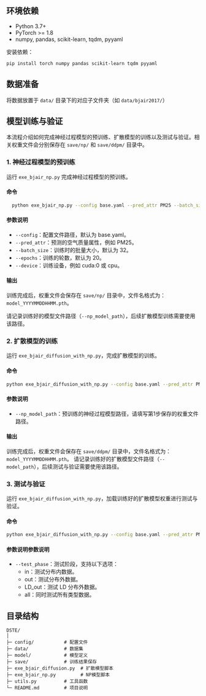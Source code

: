 
## 环境依赖 

- Python 3.7+
- PyTorch >= 1.8
- numpy, pandas, scikit-learn, tqdm, pyyaml

安装依赖：
```bash
pip install torch numpy pandas scikit-learn tqdm pyyaml
```

## 数据准备

将数据放置于 `data/` 目录下的对应子文件夹（如 `data/bjair2017/`）


## 模型训练与验证
本流程介绍如何完成神经过程模型的预训练、扩散模型的训练以及测试与验证。相关权重文件会分别保存在 `save/np/` 和 `save/ddpm/` 目录中。

### **1. 神经过程模型的预训练**

运行 `exe_bjair_np.py` 完成神经过程模型的预训练。

#### **命令**
```bash
  python exe_bjair_np.py --config base.yaml --pred_attr PM25 --batch_size 32 --epochs 20 --device cuda:0
```
#### **参数说明**
- `--config`：配置文件路径，默认为 base.yaml。
- `--pred_attr`：预测的空气质量属性，例如 PM25。
- `--batch_size`：训练时的批量大小，默认为 32。
- `--epochs`：训练的轮数，默认为 20。
- `--device`：训练设备，例如 cuda:0 或 cpu。
#### **输出**

训练完成后，权重文件会保存在 `save/np/` 目录中，文件名格式为：`model_YYYYMMDDHHMM.pth`。

请记录训练好的模型文件路径（`--np_model_path`），后续扩散模型训练需要使用该路径。
### **2. 扩散模型的训练**
运行 `exe_bjair_diffusion_with_np.py`，完成扩散模型的训练。

#### **命令**
```bash
python exe_bjair_diffusion_with_np.py --config base.yaml --pred_attr PM25 --np_model_path [刚才训练好的np_model路径] --batch_size 64 --epochs 30 --device cuda:0
```
#### **参数说明**
- `--np_model_path`：预训练的神经过程模型路径，请填写第1步保存的权重文件路径。

#### **输出**
训练完成后，权重文件会保存在 `save/ddpm/` 目录中，文件名格式为：`model_YYYYMMDDHHMM.pth`。
请记录训练好的扩散模型文件路径（`--model_path`），后续测试与验证需要使用该路径。
### **3. 测试与验证**
运行 `exe_bjair_diffusion_with_np.py`，加载训练好的扩散模型权重进行测试与验证。

#### **命令**
```bash
python exe_bjair_diffusion_with_np.py --config base.yaml --pred_attr PM25 --np_model_path [刚才训练好的np_model路径] --model_path [训练好的扩散模型路径] --test_phase all --device cuda:0
```
#### **参数说明**参数说明
- `--test_phase`：测试阶段，支持以下选项：
    - in：测试分布内数据。
    - out：测试分布外数据。
    - LD_out：测试 LD 分布外数据。
    - all：同时测试所有类型数据。

## 目录结构 
```
DSTE/
│
├─ config/           # 配置文件
├─ data/             # 数据集
├─ model/            # 模型定义
├─ save/             # 训练结果保存
├─ exe_bjair_diffusion.py  # 扩散模型脚本
├─ exe_bjair_np.py         # NP模型脚本
├─ utils.py          # 工具函数
└─ README.md         # 项目说明
```